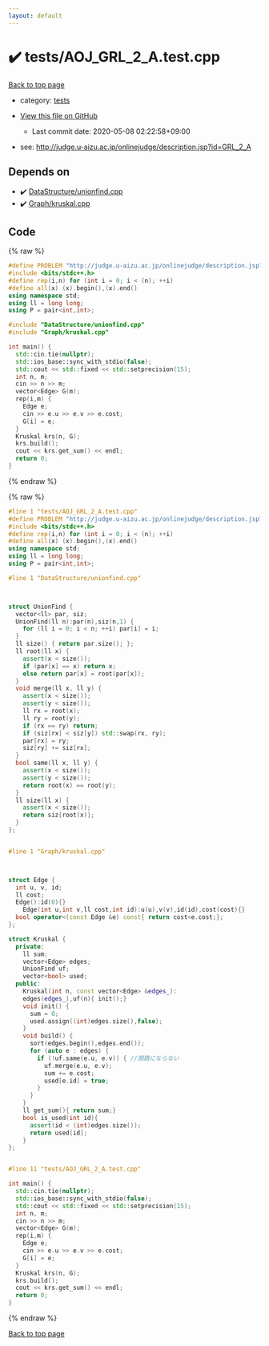 ```yaml
---
layout: default
---
```


<!-- mathjax config similar to math.stackexchange -->
<script type="text/javascript" async
  src="https://cdnjs.cloudflare.com/ajax/libs/mathjax/2.7.5/MathJax.js?config=TeX-MML-AM_CHTML">
</script>
<script type="text/x-mathjax-config">
  MathJax.Hub.Config({
    TeX: { equationNumbers: { autoNumber: "AMS" }},
    tex2jax: {
      inlineMath: [ ['$','$'] ],
      processEscapes: true
    },
    "HTML-CSS": { matchFontHeight: false },
    displayAlign: "left",
    displayIndent: "2em"
  });
</script>

<script type="text/javascript" src="https://cdnjs.cloudflare.com/ajax/libs/jquery/3.4.1/jquery.min.js"></script>
<script src="https://cdn.jsdelivr.net/npm/jquery-balloon-js@1.1.2/jquery.balloon.min.js" integrity="sha256-ZEYs9VrgAeNuPvs15E39OsyOJaIkXEEt10fzxJ20+2I=" crossorigin="anonymous"></script>
<script type="text/javascript" src="../../assets/js/copy-button.js"></script>
<link rel="stylesheet" href="../../assets/css/copy-button.css" />


# :heavy_check_mark: tests/AOJ_GRL_2_A.test.cpp

<a href="../../index.html">Back to top page</a>

* category: <a href="../../index.html#b61a6d542f9036550ba9c401c80f00ef">tests</a>
* <a href="{{ site.github.repository_url }}/blob/master/tests/AOJ_GRL_2_A.test.cpp">View this file on GitHub</a>
    - Last commit date: 2020-05-08 02:22:58+09:00


* see: <a href="http://judge.u-aizu.ac.jp/onlinejudge/description.jsp?id=GRL_2_A">http://judge.u-aizu.ac.jp/onlinejudge/description.jsp?id=GRL_2_A</a>


## Depends on

* :heavy_check_mark: <a href="../../library/DataStructure/unionfind.cpp.html">DataStructure/unionfind.cpp</a>
* :heavy_check_mark: <a href="../../library/Graph/kruskal.cpp.html">Graph/kruskal.cpp</a>


## Code

<a id="unbundled"></a>
{% raw %}
```cpp
#define PROBLEM "http://judge.u-aizu.ac.jp/onlinejudge/description.jsp?id=GRL_2_A"
#include <bits/stdc++.h>
#define rep(i,n) for (int i = 0; i < (n); ++i)
#define all(x) (x).begin(),(x).end()
using namespace std;
using ll = long long;
using P = pair<int,int>;

#include "DataStructure/unionfind.cpp"
#include "Graph/kruskal.cpp"

int main() {
  std::cin.tie(nullptr);
  std::ios_base::sync_with_stdio(false);
  std::cout << std::fixed << std::setprecision(15);
  int n, m;
  cin >> n >> m;
  vector<Edge> G(m);
  rep(i,m) {
    Edge e;
    cin >> e.u >> e.v >> e.cost;
    G[i] = e;
  }
  Kruskal krs(n, G);
  krs.build();
  cout << krs.get_sum() << endl;
  return 0;
}
```
{% endraw %}

<a id="bundled"></a>
{% raw %}
```cpp
#line 1 "tests/AOJ_GRL_2_A.test.cpp"
#define PROBLEM "http://judge.u-aizu.ac.jp/onlinejudge/description.jsp?id=GRL_2_A"
#include <bits/stdc++.h>
#define rep(i,n) for (int i = 0; i < (n); ++i)
#define all(x) (x).begin(),(x).end()
using namespace std;
using ll = long long;
using P = pair<int,int>;

#line 1 "DataStructure/unionfind.cpp"



struct UnionFind {
  vector<ll> par, siz;
  UnionFind(ll n):par(n),siz(n,1) {
    for (ll i = 0; i < n; ++i) par[i] = i;
  }
  ll size() { return par.size(); };
  ll root(ll x) {
    assert(x < size());
    if (par[x] == x) return x;
    else return par[x] = root(par[x]);
  }
  void merge(ll x, ll y) {
    assert(x < size());
    assert(y < size());
    ll rx = root(x);
    ll ry = root(y);
    if (rx == ry) return;
    if (siz[rx] < siz[y]) std::swap(rx, ry);
    par[rx] = ry;
    siz[ry] += siz[rx];
  }
  bool same(ll x, ll y) { 
    assert(x < size());
    assert(y < size());
    return root(x) == root(y);
  }
  ll size(ll x) {
    assert(x < size());
    return siz[root(x)];
  }
};


#line 1 "Graph/kruskal.cpp"



struct Edge { 
  int u, v, id;
  ll cost; 
  Edge():id(0){}
	Edge(int u,int v,ll cost,int id):u(u),v(v),id(id),cost(cost){}
  bool operator<(const Edge &e) const{ return cost<e.cost;};
};

struct Kruskal {
  private:
    ll sum;
    vector<Edge> edges;
    UnionFind uf;
    vector<bool> used;
  public:
    Kruskal(int n, const vector<Edge> &edges_):
    edges(edges_),uf(n){ init();}
    void init() {
      sum = 0;
      used.assign((int)edges.size(),false);
    }
    void build() {
      sort(edges.begin(),edges.end());
      for (auto e : edges) {
        if (!uf.same(e.u, e.v)) { //閉路にならない
          uf.merge(e.u, e.v);
          sum += e.cost;
          used[e.id] = true;
        }
      }
    }
    ll get_sum(){ return sum;}
    bool is_used(int id){ 
      assert(id < (int)edges.size());
      return used[id];
    }
};


#line 11 "tests/AOJ_GRL_2_A.test.cpp"

int main() {
  std::cin.tie(nullptr);
  std::ios_base::sync_with_stdio(false);
  std::cout << std::fixed << std::setprecision(15);
  int n, m;
  cin >> n >> m;
  vector<Edge> G(m);
  rep(i,m) {
    Edge e;
    cin >> e.u >> e.v >> e.cost;
    G[i] = e;
  }
  Kruskal krs(n, G);
  krs.build();
  cout << krs.get_sum() << endl;
  return 0;
}

```
{% endraw %}

<a href="../../index.html">Back to top page</a>

